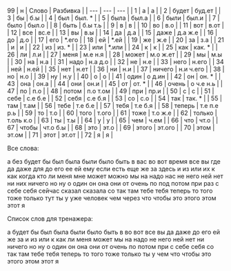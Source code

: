 99
| н | Слово | Разбивка |
| --- | --- | --- |
| 1 | а | а | 
| 2 | будет | буд.ет | 
| 3 | бы | б.ы | 
| 4 | был | был. \* | 
| 5 | была | был.а | 
| 6 | были | был.и | 
| 7 | было | был.о | 
| 8 | быть | б.ы т.ь | 
| 9 | в | в | 
| 10 | во | в.о | 
| 11 | вот | в.от | 
| 12 | все | вс.е | 
| 13 | вы | в.ы | 
| 14 | да | д.а | 
| 15 | даже | д.а ж.е | 
| 16 | до | д.о | 
| 17 | его |  \*.его | 
| 18 | ей |  \*.ей | 
| 19 | же | ж.е | 
| 20 | за | з.а | 
| 21 | и | и | 
| 22 | из | из. \* | 
| 23 | или |  \*.или | 
| 24 | к | к | 
| 25 | как | как. \* | 
| 26 | ли | л.и | 
| 27 | меня | м.е н.я | 
| 28 | может | м.о ж.ет | 
| 29 | мы | м.ы | 
| 30 | на | н.а | 
| 31 | надо | н.а д.о | 
| 32 | не | н.е | 
| 33 | него | н.его | 
| 34 | ней | н.ей | 
| 35 | нет | н.ет | 
| 36 | ни | н.и | 
| 37 | ничего | н.и ч.его | 
| 38 | но | н.о | 
| 39 | ну | н.у | 
| 40 | о | о | 
| 41 | один | о д.ин | 
| 42 | он | он. \* | 
| 43 | она | он.а | 
| 44 | они | он.и | 
| 45 | от | от. \* | 
| 46 | очень | о ч.е н.ь | 
| 47 | по | п.о | 
| 48 | потом | п.о т.ом | 
| 49 | при | пр.и | 
| 50 | с | с | 
| 51 | себе | с.е б.е | 
| 52 | себя | с.е б.я | 
| 53 | со | с.о | 
| 54 | так | так. \* | 
| 55 | там | т.ам | 
| 56 | тебе | т.е б.е | 
| 57 | тебя | т.е б.я | 
| 58 | теперь | т.е п.е р.ь | 
| 59 | то | т.о | 
| 60 | того | т.ого | 
| 61 | тоже | т.о ж.е | 
| 62 | только | т.оль к.о | 
| 63 | ты | т.ы | 
| 64 | у | у | 
| 65 | чем | ч.ем | 
| 66 | что | чт.о | 
| 67 | чтобы | чт.о б.ы | 
| 68 | это | эт.о | 
| 69 | этого | эт.ого | 
| 70 | этом | эт.ом | 
| 71 | этот | эт.от | 
| 72 | я | я | 

Все слова:

а без будет бы был была были было быть в вас во вот время все вы где да даже для до его ее ей ему если есть еще же за здесь и из или их к как когда кто ли меня мне может можно мы на надо нас не него ней нет ни них ничего но ну о один он она они от очень по под потом при раз с себе себя сейчас сказал сказала со так там тебе тебя теперь то того тоже только тут ты у уже человек чем через что чтобы это этого этом этот я

Список слов для тренажера:

а будет бы был была были было быть в во вот все вы да даже до его ей же за и из или к как ли меня может мы на надо не него ней нет ни ничего но ну о один он она они от очень по потом при с себе себя со так там тебе тебя теперь то того тоже только ты у чем что чтобы это этого этом этот я
